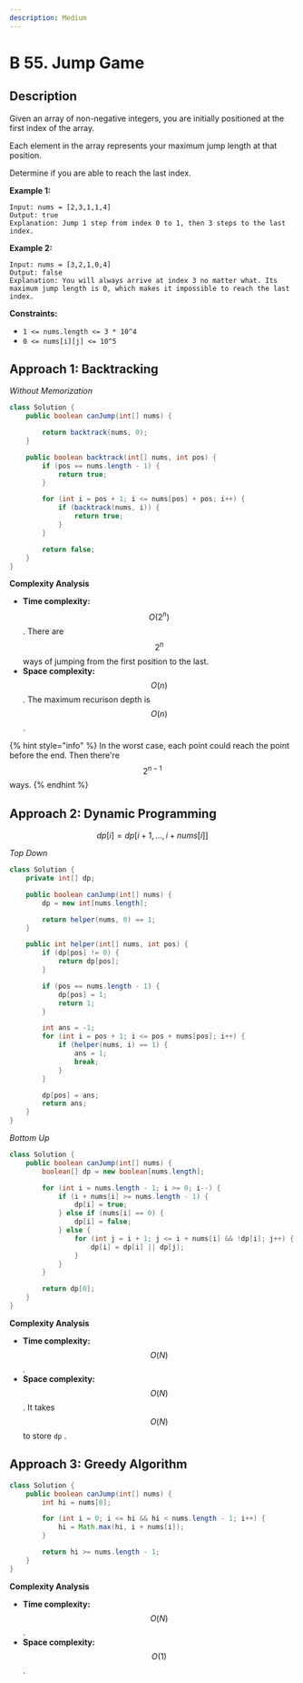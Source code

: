 ```yaml
---
description: Medium
---
```


# B 55. Jump Game

## Description

Given an array of non-negative integers, you are initially positioned at the first index of the array.

Each element in the array represents your maximum jump length at that position.

Determine if you are able to reach the last index.

**Example 1:**

```text
Input: nums = [2,3,1,1,4]
Output: true
Explanation: Jump 1 step from index 0 to 1, then 3 steps to the last index.
```

**Example 2:**

```text
Input: nums = [3,2,1,0,4]
Output: false
Explanation: You will always arrive at index 3 no matter what. Its maximum jump length is 0, which makes it impossible to reach the last index.
```

**Constraints:**

* `1 <= nums.length <= 3 * 10^4`
* `0 <= nums[i][j] <= 10^5`

## Approach 1: Backtracking

_Without Memorization_

```java
class Solution {
    public boolean canJump(int[] nums) {

        return backtrack(nums, 0);
    }

    public boolean backtrack(int[] nums, int pos) {
        if (pos == nums.length - 1) {
            return true;
        }

        for (int i = pos + 1; i <= nums[pos] + pos; i++) {
            if (backtrack(nums, i)) {
                return true;
            }
        }

        return false;
    }
}
```

**Complexity Analysis**

* **Time complexity:** $$O(2 ^ n)$$. There are $$2^n$$ ways of jumping from the first position to the last.
* **Space complexity:** $$O(n)$$. The maximum recurison depth is $$O(n)$$.

{% hint style="info" %}
In the worst case, each point could reach the point before the end. Then there're $$2^{n-1}$$ ways.
{% endhint %}

## Approach 2: Dynamic Programming

$$
dp[i] = dp[i + 1, \dots, i + nums[i]]
$$

_Top Down_

```java
class Solution {
    private int[] dp;

    public boolean canJump(int[] nums) {
        dp = new int[nums.length];

        return helper(nums, 0) == 1;
    }

    public int helper(int[] nums, int pos) {
        if (dp[pos] != 0) {
            return dp[pos];
        }

        if (pos == nums.length - 1) {
            dp[pos] = 1;
            return 1;
        }

        int ans = -1;
        for (int i = pos + 1; i <= pos + nums[pos]; i++) {
            if (helper(nums, i) == 1) {
                ans = 1;
                break;
            }
        }

        dp[pos] = ans;
        return ans;
    }
}
```

_Bottom Up_

```java
class Solution {
    public boolean canJump(int[] nums) {
        boolean[] dp = new boolean[nums.length];

        for (int i = nums.length - 1; i >= 0; i--) {
            if (i + nums[i] >= nums.length - 1) {
                dp[i] = true;
            } else if (nums[i] == 0) {
                dp[i] = false;
            } else {
                for (int j = i + 1; j <= i + nums[i] && !dp[i]; j++) {
                    dp[i] = dp[i] || dp[j];
                }
            }
        }

        return dp[0];
    }
}
```

**Complexity Analysis**

* **Time complexity:** $$O(N)$$.
* **Space complexity:** $$O(N)$$. It takes $$O(N)$$ to store `dp` .

## Approach 3: Greedy Algorithm

```java
class Solution {
    public boolean canJump(int[] nums) {
        int hi = nums[0];

        for (int i = 0; i <= hi && hi < nums.length - 1; i++) {
            hi = Math.max(hi, i + nums[i]);
        }

        return hi >= nums.length - 1;
    }
}
```

**Complexity Analysis**

* **Time complexity:** $$O(N)$$.
* **Space complexity:** $$O(1)$$.

